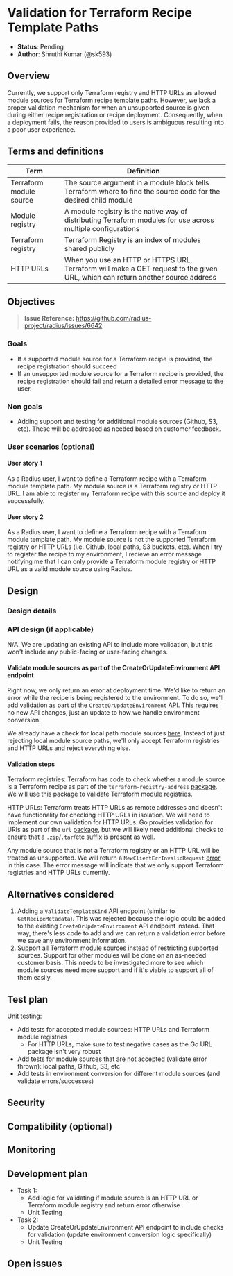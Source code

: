 # Validation for Terraform Recipe Template Paths

* **Status**: Pending
* **Author**: Shruthi Kumar (@sk593)

## Overview

Currently, we support only Terraform registry and HTTP URLs as allowed module sources for Terraform recipe template paths. However, we lack a proper validation mechanism for when an unsupported source is given during either recipe registration or recipe deployment. Consequently, when a deployment fails, the reason provided to users is ambiguous resulting into a poor user experience.

## Terms and definitions

| Term     | Definition                                                                                                                                                                                                 |
| -------- | ---------------------------------------------------------------------------------------------------------------------------------------------------------------------------------------------------------- |
| Terraform module source | The source argument in a module block tells Terraform where to find the source code for the desired child module |
| Module registry | A module registry is the native way of distributing Terraform modules for use across multiple configurations |
| Terraform registry | Terraform Registry is an index of modules shared publicly |
| HTTP URLs | When you use an HTTP or HTTPS URL, Terraform will make a GET request to the given URL, which can return another source address | 

## Objectives

> **Issue Reference:** https://github.com/radius-project/radius/issues/6642

### Goals

- If a supported module source for a Terraform recipe is provided, the recipe registration should succeed 
- If an unsupported module source for a Terraform recipe is provided, the recipe registration should fail and return a detailed error message to the user.


### Non goals

- Adding support and testing for additional module sources (Github, S3, etc). These will be addressed as needed based on customer feedback.  

### User scenarios (optional)

#### User story 1

As a Radius user, I want to define a Terraform recipe with a Terraform module template path. My module source is a Terraform registry or HTTP URL. I am able to register my Terraform recipe with this source and deploy it successfully. 

#### User story 2

As a Radius user, I want to define a Terraform recipe with a Terraform module template path. My module source is not the supported Terraform registry or HTTP URLs (i.e. Github, local paths, S3 buckets, etc). When I try to register the recipe to my environment, I recieve an error message notifying me that I can only provide a Terraform module registry or HTTP URL as a valid module source using Radius. 

## Design

### Design details

### API design (if applicable)
N/A. We are updating an existing API to include more validation, but this won't include any public-facing or user-facing changes. 


#### Validate module sources as part of the CreateOrUpdateEnvironment API endpoint 
Right now, we only return an error at deployment time. We'd like to return an error while the recipe is being registered to the environment. To do so, we'll add validation as part of the `CreateOrUpdateEnvironment` API. This requires no new API changes, just an update to how we handle environment conversion.

We already have a check for local path module sources [here](https://github.com/radius-project/radius/blob/40c91fdc3a4dd3ac04906094dc8302f7232d700d/pkg/corerp/api/v20231001preview/environment_conversion.go#L303). Instead of just rejecting local module source paths, we'll only accept Terraform registries and HTTP URLs and reject everything else.  

#### Validation steps
Terraform registries: 
Terraform has code to check whether a module source is a Terraform recipe as part of the `terraform-registry-address` [package](https://github.com/hashicorp/terraform-registry-address/blob/main/module.go#L44). We will use this package to validate Terraform module registries. 

HTTP URLs: 
Terraform treats HTTP URLs as remote addresses and doesn't have functionality for checking HTTP URLs in isolation. We will need to implement our own validation for HTTP URLs. Go provides validation for URIs as part of the `url` [package](https://pkg.go.dev/net/url#ParseRequestURI), but we will likely need additional checks to ensure that a `.zip`/`.tar`/etc suffix is present as well. 

Any module source that is not a Terraform registry or an HTTP URL will be treated as unsupported. We will return a `NewClientErrInvalidRequest` [error](https://github.com/radius-project/radius/blob/main/pkg/armrpc/api/v1/error.go#L64) in this case. The error message will indicate that we only support Terraform registries and HTTP URLs currently. 

## Alternatives considered

1. Adding a `ValidateTemplateKind` API endpoint (similar to `GetRecipeMetadata`).
This was rejected because the logic could be added to the existing `CreateOrUpdateEnvironment` API endpoint instead. That way, there's less code to add and we can return a validation error before we save any environment information. 
2. Support all Terraform module sources instead of restricting supported sources.
Support for other modules will be done on an as-needed customer basis. This needs to be investigated more to see which module sources need more support and if it's viable to support all of them easily. 


## Test plan

Unit testing:
- Add tests for accepted module sources: HTTP URLs and Terraform module registries 
  - For HTTP URLs, make sure to test negative cases as the Go URL package isn't very robust 
- Add tests for module sources that are not accepted (validate error thrown): local paths, Github, S3, etc 
- Add tests in environment conversion for different module sources (and validate errors/successes)

## Security

## Compatibility (optional)

## Monitoring

## Development plan

- Task 1:  
    - Add logic for validating if module source is an HTTP URL or Terraform module registry and return error otherwise
    - Unit Testing
- Task 2:
    - Update CreateOrUpdateEnvironment API endpoint to include checks for validation (update environment conversion logic specifically)
    - Unit Testing

## Open issues